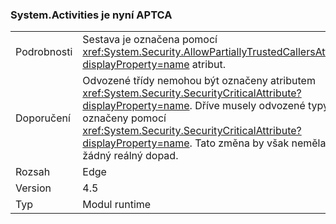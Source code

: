 ### <a name="systemactivities-is-now-aptca"></a>System.Activities je nyní APTCA

|   |   |
|---|---|
|Podrobnosti|Sestava je označena pomocí <xref:System.Security.AllowPartiallyTrustedCallersAttribute?displayProperty=name> atribut.|
|Doporučení|Odvozené třídy nemohou být označeny atributem <xref:System.Security.SecurityCriticalAttribute?displayProperty=name>. Dříve musely odvozené typy označeny pomocí <xref:System.Security.SecurityCriticalAttribute?displayProperty=name>. Tato změna by však neměla mít žádný reálný dopad.|
|Rozsah|Edge|
|Version|4.5|
|Typ|Modul runtime|

